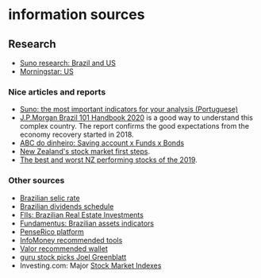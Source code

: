 # information sources

## Research

* [Suno research: Brazil and US](https://www.sunoresearch.com.br/) 
* [Morningstar: US](https://www.morningstar.com/)

### Nice articles and reports

* [Suno: the most important indicators for your analysis \(Portuguese\)](https://www.sunoresearch.com.br/artigos/os-indicadores-mais-importantes-em-uma-analise/)
* [J.P.Morgan Brazil 101 Handbook 2020](https://wiki.sj.ifsc.edu.br/images/8/8c/JP_morgan_Brazil_101_2020.pdf) is a good way to understand this complex country. The report confirms the good expectations from the economy recovery started in 2018.
* [ABC do dinheiro: Saving account x Funds x Bonds](http://www.abcdodinheiro.com.br/2015/03/poupanca-x-fundo-di-x-cdb-x-tesouro.html)
* [New Zealand's stock market first steps](http://www.sharechat.co.nz/first-steps.html). 
* [The best and worst NZ performing stocks of the 2019](https://www.nzherald.co.nz/business/news/article.cfm?c_id=3&objectid=12297437).

### Other sources

* [Brazilian selic rate](https://www.bcb.gov.br/acessoinformacao/legado?url=https:%2F%2Fwww.bcb.gov.br%2Fhtms%2Fselic%2Fselicdiarios.asp)
* [Brazilian dividends schedule](http://dividendobr.com/)
* [FIIs: Brazilian Real Estate Investments](https://fiis.com.br/#)
* [Fundamentus: Brazilian assets indicators](http://www.fundamentus.com.br/)
* [PenseRico platform](https://vicenteguimaraes.penserico.com/)
* [InfoMoney recommended tools](https://minhaconta.infomoney.com.br/ferramentas)
* [Valor recommended wallet](https://valor.globo.com/valor-data/carteira-valor/)
* [guru stock picks Joel Greenblatt](https://www.gurufocus.com/guru/joel+greenblatt/stock-picks)
* Investing.com: Major [Stock Market Indexes ](https://www.investing.com/indices/major-indices)

